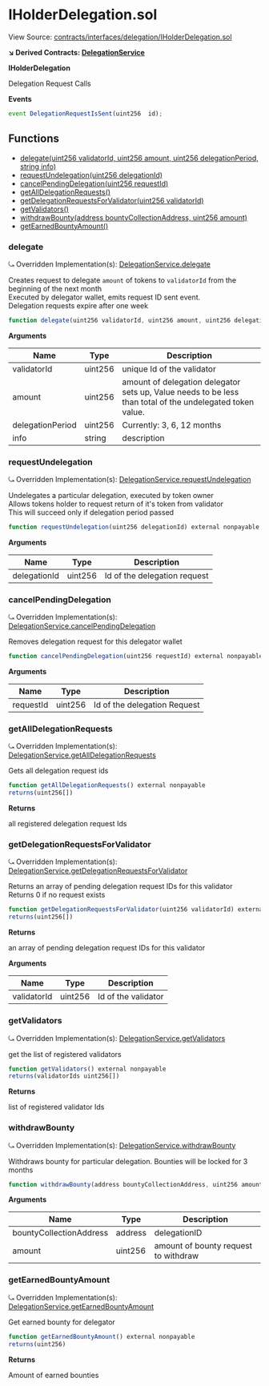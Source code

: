 # IHolderDelegation.sol

View Source: [contracts/interfaces/delegation/IHolderDelegation.sol](../contracts/interfaces/delegation/IHolderDelegation.sol)

**↘ Derived Contracts: [DelegationService](DelegationService.md)**

**IHolderDelegation**

Delegation Request Calls

**Events**

```js
event DelegationRequestIsSent(uint256  id);
```

## Functions

- [delegate(uint256 validatorId, uint256 amount, uint256 delegationPeriod, string info)](#delegate)
- [requestUndelegation(uint256 delegationId)](#requestundelegation)
- [cancelPendingDelegation(uint256 requestId)](#cancelpendingdelegation)
- [getAllDelegationRequests()](#getalldelegationrequests)
- [getDelegationRequestsForValidator(uint256 validatorId)](#getdelegationrequestsforvalidator)
- [getValidators()](#getvalidators)
- [withdrawBounty(address bountyCollectionAddress, uint256 amount)](#withdrawbounty)
- [getEarnedBountyAmount()](#getearnedbountyamount)

### delegate

⤿ Overridden Implementation(s): [DelegationService.delegate](DelegationService.md#delegate)

Creates request to delegate `amount` of tokens to `validatorId` from the beginning of the next month <br>
Executed by delegator wallet, emits request ID sent event. <br>
Delegation requests expire after one week

```js
function delegate(uint256 validatorId, uint256 amount, uint256 delegationPeriod, string info) external nonpayable
```

**Arguments**

| Name        | Type           | Description  |
| ------------- |------------- | -----|
| validatorId | uint256 | unique Id of the validator | 
| amount | uint256 | amount of delegation delegator sets up, Value needs to be less than total of the undelegated token value. | 
| delegationPeriod | uint256 | Currently: 3, 6, 12 months | 
| info | string | description | 

### requestUndelegation

⤿ Overridden Implementation(s): [DelegationService.requestUndelegation](DelegationService.md#requestundelegation)

Undelegates a particular delegation, executed by token owner <br>
Allows tokens holder to request return of it's token from validator <br>
This will succeed only if delegation period passed

```js
function requestUndelegation(uint256 delegationId) external nonpayable
```

**Arguments**

| Name        | Type           | Description  |
| ------------- |------------- | -----|
| delegationId | uint256 | Id of the delegation request | 

### cancelPendingDelegation

⤿ Overridden Implementation(s): [DelegationService.cancelPendingDelegation](DelegationService.md#cancelpendingdelegation)

Removes delegation request for this delegator wallet

```js
function cancelPendingDelegation(uint256 requestId) external nonpayable
```

**Arguments**

| Name        | Type           | Description  |
| ------------- |------------- | -----|
| requestId | uint256 | Id of the delegation Request | 

### getAllDelegationRequests

⤿ Overridden Implementation(s): [DelegationService.getAllDelegationRequests](DelegationService.md#getalldelegationrequests)

Gets all delegation request ids

```js
function getAllDelegationRequests() external nonpayable
returns(uint256[])
```

**Returns**

all registered delegation request Ids

### getDelegationRequestsForValidator

⤿ Overridden Implementation(s): [DelegationService.getDelegationRequestsForValidator](DelegationService.md#getdelegationrequestsforvalidator)

Returns an array of pending delegation request IDs for this validator <br>
Returns 0 if no request exists

```js
function getDelegationRequestsForValidator(uint256 validatorId) external nonpayable
returns(uint256[])
```

**Returns**

an array of pending delegation request IDs for this validator

**Arguments**

| Name        | Type           | Description  |
| ------------- |------------- | -----|
| validatorId | uint256 | Id of the validator | 

### getValidators

⤿ Overridden Implementation(s): [DelegationService.getValidators](DelegationService.md#getvalidators)

get the list of registered validators

```js
function getValidators() external nonpayable
returns(validatorIds uint256[])
```

**Returns**

list of registered validator Ids

### withdrawBounty

⤿ Overridden Implementation(s): [DelegationService.withdrawBounty](DelegationService.md#withdrawbounty)

Withdraws bounty for particular delegation. Bounties will be locked for 3 months

```js
function withdrawBounty(address bountyCollectionAddress, uint256 amount) external nonpayable
```

**Arguments**

| Name        | Type           | Description  |
| ------------- |------------- | -----|
| bountyCollectionAddress | address | delegationID | 
| amount | uint256 | amount of bounty request to withdraw | 

### getEarnedBountyAmount

⤿ Overridden Implementation(s): [DelegationService.getEarnedBountyAmount](DelegationService.md#getearnedbountyamount)

Get earned bounty for delegator

```js
function getEarnedBountyAmount() external nonpayable
returns(uint256)
```

**Returns**

Amount of earned bounties

